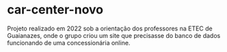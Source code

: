 # car-center-novo
 Projeto realizado em 2022 sob a orientação dos professores na ETEC de Guaianazes, onde o grupo criou um site que precisasse do banco de dados funcionando de uma concessionária online.
